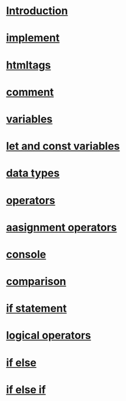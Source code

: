 # [Introduction](./MARK%20DOWN/1.introduction.md)
# [implement](./MARK%20DOWN/2.%20implement.md)
# [htmltags](./MARK%20DOWN/3.htmltags.md)
# [comment](./MARK%20DOWN/4.comment.md)
# [variables](./MARK%20DOWN/5.variables.md)
# [let and const variables](./MARK%20DOWN/6.let%20and%20const%20variables.md)
# [data types](./MARK%20DOWN/7.data%20types.md)
# [operators](./MARK%20DOWN/8.operators.md)
# [aasignment operators](./MARK%20DOWN/9.assignment%20operator.md)
# [console](./MARK%20DOWN/10.console.md)
# [comparison](./MARK%20DOWN/11.%20comparison.md)
# [if statement](./MARK%20DOWN/12.if%20statement.md)
# [logical operators](./MARK%20DOWN/13.logical.md)
# [if else](./MARK%20DOWN/14.if%20else.md)
# [if else if](./MARK%20DOWN/15.if%20else%20if.md)